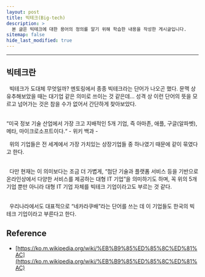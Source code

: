 ```yaml
---
layout: post
title: 빅테크(Big-tech)
description: >
  본 글은 빅테크에 대한 용어의 정의를 알기 위해 학습한 내용을 작성한 게시글입니다.
sitemap: false
hide_last_modified: true
---
```


---

## 빅테크란

&nbsp; 빅테크가 도대체 무엇일까? 멘토링에서 종종 빅테크라는 단어가 나오곤 했다. 문맥 상 유추해보았을 때는 대기업 같은 의미로 쓰이는 것 같은데… 성격 상 이런 단어의 뜻을 모르고 넘어가는 것은 참을 수가 없어서 간단하게 찾아보았다. <br><br>

“미국 정보 기술 산업에서 가장 크고 지배적인 5개 기업, 즉 아마존, 애플, 구글(알파벳), 메타, 마이크로소프트이다.“ - 위키 백과 - <br>

&nbsp; 위의 기업들은 전 세계에서 가장 가치있는 상장기업들 중 하나였기 때문에 같이 묶였다고 한다. <br><br>

&nbsp; 다만 현재는 이 의미보다는 조금 더 가볍게, “첨단 기술과 플랫폼 서비스 등을 기반으로 온라인상에서 다양한 서비스를 제공하는 대형 IT 기업”을 의미하기도 하며, 꼭 위의 5개 기업 뿐만 아니라 대형 IT 기업 자체를 빅테크 기업이라고도 부르는 것 같다. <br><br>

&nbsp; 우리나라에서도 대표적으로 “네카라쿠배”라는 단어를 쓰는 데 이 기업들도 한국의 빅테크 기업이라고 부른다고 한다.

## Reference

- [https://ko.m.wikipedia.org/wiki/%EB%B9%85%ED%85%8C%ED%81%AC](https://ko.m.wikipedia.org/wiki/%EB%B9%85%ED%85%8C%ED%81%AC)
